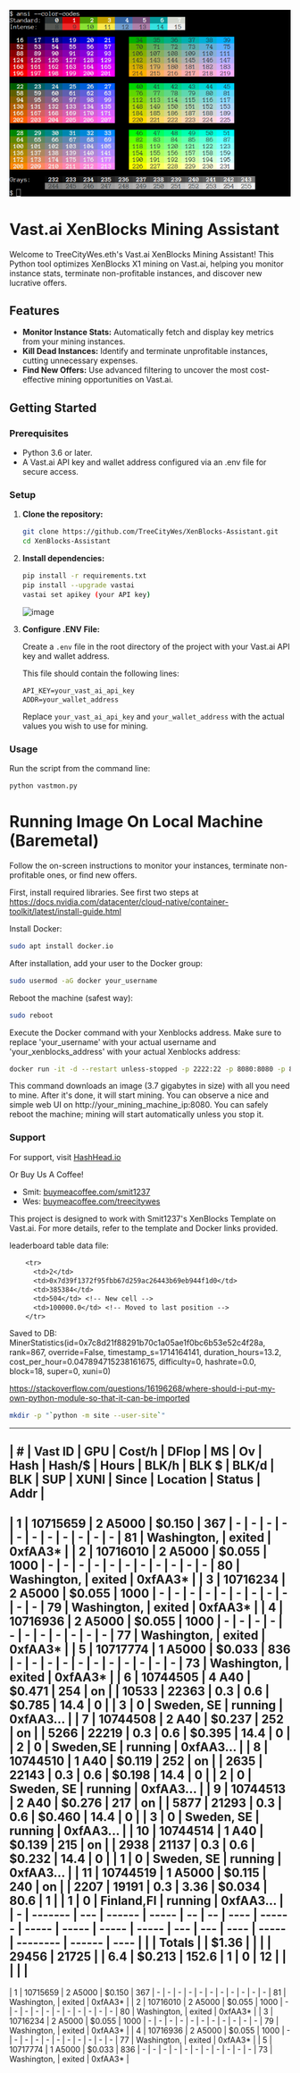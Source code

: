 ![img.png](img.png)

# Vast.ai XenBlocks Mining Assistant

Welcome to TreeCityWes.eth's Vast.ai XenBlocks Mining Assistant! This Python tool optimizes XenBlocks X1 mining on Vast.ai, helping you monitor instance stats, terminate non-profitable instances, and discover new lucrative offers.

## Features

- **Monitor Instance Stats:** Automatically fetch and display key metrics from your mining instances.
- **Kill Dead Instances:** Identify and terminate unprofitable instances, cutting unnecessary expenses.
- **Find New Offers:** Use advanced filtering to uncover the most cost-effective mining opportunities on Vast.ai.

## Getting Started

### Prerequisites

- Python 3.6 or later.
- A Vast.ai API key and wallet address configured via an .env file for secure access.

### Setup

1. **Clone the repository:**
   ```bash
   git clone https://github.com/TreeCityWes/XenBlocks-Assistant.git
   cd XenBlocks-Assistant
   ```

2. **Install dependencies:**
   ```bash
   pip install -r requirements.txt
   pip install --upgrade vastai
   vastai set apikey (your API key)
   ```

   ![image](https://github.com/TreeCityWes/XenBlocks-Assistant/assets/93751858/bdfb2499-0cd7-405a-a552-a0330c6690cc)

3. **Configure .ENV File:**

   Create a `.env` file in the root directory of the project with your Vast.ai API key and wallet address.

   This file should contain the following lines:
   ```
   API_KEY=your_vast_ai_api_key
   ADDR=your_wallet_address
   ```

   Replace `your_vast_ai_api_key` and `your_wallet_address` with the actual values you wish to use for mining.

### Usage

Run the script from the command line:
```bash
python vastmon.py
```

# Running Image On Local Machine (Baremetal)

Follow the on-screen instructions to monitor your instances, terminate non-profitable ones, or find new offers.

First, install required libraries. See first two steps at https://docs.nvidia.com/datacenter/cloud-native/container-toolkit/latest/install-guide.html

Install Docker:
```bash
sudo apt install docker.io
```

After installation, add your user to the Docker group:
```bash
sudo usermod -aG docker your_username
```

Reboot the machine (safest way):
```bash
sudo reboot
```

Execute the Docker command with your Xenblocks address. Make sure to replace 'your_username' with your actual username and 'your_xenblocks_address' with your actual Xenblocks address:
```bash
docker run -it -d --restart unless-stopped -p 2222:22 -p 8080:8080 -p 8000:8000 --gpus=all -e ADDR=your_xenblocks_address smit1237/xengpuminer:vast
```

This command downloads an image (3.7 gigabytes in size) with all you need to mine. After it's done, it will start mining. You can observe a nice and simple web UI on http://your_mining_machine_ip:8080. You can safely reboot the machine; mining will start automatically unless you stop it.


### Support

For support, visit [HashHead.io](https://hashhead.io)

Or Buy Us A Coffee! 
- Smit: [buymeacoffee.com/smit1237](https://buymeacoffee.com/smit1237)
- Wes: [buymeacoffee.com/treecitywes](https://buymeacoffee.com/treecitywes)

This project is designed to work with Smit1237's XenBlocks Template on Vast.ai. 
For more details, refer to the template and Docker links provided.



leaderboard table data file:

        <tr>
          <td>2</td>
          <td>0x7d39f1372f95fbb67d259ac26443b69eb944f1d0</td>
          <td>385384</td>
          <td>504</td> <!-- New cell -->
          <td>100000.0</td> <!-- Moved to last position -->
        </tr>

Saved to DB: MinerStatistics(id=0x7c8d21f88291b70c1a05ae1f0bc6b53e52c4f28a, 
rank=867, override=False, timestamp_s=1714164141, duration_hours=13.2, 
cost_per_hour=0.047894715238161675, difficulty=0, hashrate=0.0, block=18, super=0, xuni=0)



https://stackoverflow.com/questions/16196268/where-should-i-put-my-own-python-module-so-that-it-can-be-imported

```bash
mkdir -p "`python -m site --user-site`"
```


-----------------------------------------------------------------------------------------------------------------------------------------------------------------------
|  # |  Vast ID |     GPU | Cost/h | DFlop | MS | Ov |  Hash | Hash/$ | Hours | BLK/h |  BLK $ | BLK/d | BLK | SUP | XUNI | Since |    Location |  Status |      Addr |
-----------------------------------------------------------------------------------------------------------------------------------------------------------------------
|  1 | 10715659 | 2 A5000 | $0.150 |   367 |  - |  - |     - |      - |     - |     - |      - |     - |   - |   - |    - |    81 | Washington, |  exited |   0xfAA3* |
|  2 | 10716010 | 2 A5000 | $0.055 |  1000 |  - |  - |     - |      - |     - |     - |      - |     - |   - |   - |    - |    80 | Washington, |  exited |   0xfAA3* |
|  3 | 10716234 | 2 A5000 | $0.055 |  1000 |  - |  - |     - |      - |     - |     - |      - |     - |   - |   - |    - |    79 | Washington, |  exited |   0xfAA3* |
|  4 | 10716936 | 2 A5000 | $0.055 |  1000 |  - |  - |     - |      - |     - |     - |      - |     - |   - |   - |    - |    77 | Washington, |  exited |   0xfAA3* |
|  5 | 10717774 | 1 A5000 | $0.033 |   836 |  - |  - |     - |      - |     - |     - |      - |     - |   - |   - |    - |    73 | Washington, |  exited |   0xfAA3* |
|  6 | 10744505 |   4 A40 | $0.471 |   254 | on |    | 10533 |  22363 |   0.3 |   0.6 | $0.785 |  14.4 |   0 |     |    3 |     0 |  Sweden, SE | running | 0xfAA3... |
|  7 | 10744508 |   2 A40 | $0.237 |   252 | on |    |  5266 |  22219 |   0.3 |   0.6 | $0.395 |  14.4 |   0 |     |    2 |     0 |   Sweden,SE | running | 0xfAA3... |
|  8 | 10744510 |   1 A40 | $0.119 |   252 | on |    |  2635 |  22143 |   0.3 |   0.6 | $0.198 |  14.4 |   0 |     |    2 |     0 |  Sweden, SE | running | 0xfAA3... |
|  9 | 10744513 |   2 A40 | $0.276 |   217 | on |    |  5877 |  21293 |   0.3 |   0.6 | $0.460 |  14.4 |   0 |     |    3 |     0 |  Sweden, SE | running | 0xfAA3... |
| 10 | 10744514 |   1 A40 | $0.139 |   215 | on |    |  2938 |  21137 |   0.3 |   0.6 | $0.232 |  14.4 |   0 |     |    1 |     0 |  Sweden, SE | running | 0xfAA3... |
| 11 | 10744519 | 1 A5000 | $0.115 |   240 | on |    |  2207 |  19191 |   0.3 |  3.36 | $0.034 |  80.6 |   1 |     |    1 |     0 |  Finland,FI | running | 0xfAA3... |
|  - |  ------- |     --- | ------ | ----- | -- | -- |  ---- | ------ | ----- | ----- |  ----- | ----- | --- | --- | ---- | ----- |    -------- |  ------ |      ---- |
|    |   Totals |         |  $1.36 |       |    |    | 29456 |  21725 |       |   6.4 | $0.213 | 152.6 |   1 |   0 |   12 |       |             |         |           |
-----------------------------------------------------------------------------------------------------------------------------------------------------------------------


|  1 | 10715659 | 2 A5000 | $0.150 |   367 |  - |  - |     - |      - |     - |     - |      - |     - |   - |   - |    - |    81 | Washington, |  exited |   0xfAA3* |
|  2 | 10716010 | 2 A5000 | $0.055 |  1000 |  - |  - |     - |      - |     - |     - |      - |     - |   - |   - |    - |    80 | Washington, |  exited |   0xfAA3* |
|  3 | 10716234 | 2 A5000 | $0.055 |  1000 |  - |  - |     - |      - |     - |     - |      - |     - |   - |   - |    - |    79 | Washington, |  exited |   0xfAA3* |
|  4 | 10716936 | 2 A5000 | $0.055 |  1000 |  - |  - |     - |      - |     - |     - |      - |     - |   - |   - |    - |    77 | Washington, |  exited |   0xfAA3* |
|  5 | 10717774 | 1 A5000 | $0.033 |   836 |  - |  - |     - |      - |     - |     - |      - |     - |   - |   - |    - |    73 | Washington, |  exited |   0xfAA3* |

